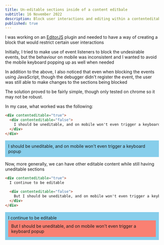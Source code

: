 ```yaml
---
title: Un-editable sections inside of a content editbale
subtitle: 16 November 2022
description: Block user interactions and editing within a contenteditable or specific parts of it
published: true
---
```


I was working on an [EditorJS](https://editorjs.io/) plugin and needed to have a way of creating a block that would restrict certain user interactions

Initially, I tried to make use of event listeners to block the undesirable events, but the behaviour on mobile was inconsistent and I wanted to avoid the mobile keyboard popping up as well when needed

In addition to the above, I also noticed that even when blocking the events using JavaScript, though the debugger didn't register the event, the user was still able to make changes to the sections being blocked

The solution proved to be fairly simple, though only tested on chrome so it may not be robust.

In my case, what worked was the following:

<style>
.demo-editable {
	padding: 10px;
	background-color: skyblue;
}

.demo-uneditable {
	padding: 10px;
	background-color: salmon;
}
</style>

```html
<div contenteditable="true">
  <div contenteditable="false">
    I should be uneditable, and on mobile won't even trigger a keyboard popup
  </div>
</div>
```

<div class="demo-editable" contenteditable="true">
  <div contenteditable="false">
    I should be uneditable, and on mobile won't even trigger a keyboard popup
  </div>
</div>

Now, more generally, we can have other editable content while still having uneditable sections

```html
<div contenteditable="true">
  I continue to be editable
  
  <div contenteditable="false">
    But I should be uneditable, and on mobile won't even trigger a keyboard popup
  </div>
</div>
```

<div class="demo-editable" contenteditable="true">
  I continue to be editable
  
  <div  class="demo-uneditable" contenteditable="false">
    But I should be uneditable, and on mobile won't even trigger a keyboard popup
  </div>
</div>